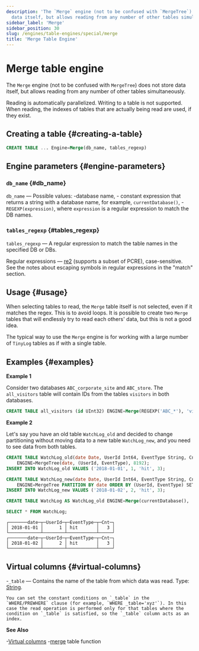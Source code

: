 ```yaml
---
description: 'The `Merge` engine (not to be confused with `MergeTree`) does not store
  data itself, but allows reading from any number of other tables simultaneously.'
sidebar_label: 'Merge'
sidebar_position: 30
slug: /engines/table-engines/special/merge
title: 'Merge Table Engine'
---
```


# Merge table engine

The `Merge` engine (not to be confused with `MergeTree`) does not store data itself, but allows reading from any number of other tables simultaneously.

Reading is automatically parallelized. Writing to a table is not supported. When reading, the indexes of tables that are actually being read are used, if they exist.

## Creating a table {#creating-a-table}

```sql
CREATE TABLE ... Engine=Merge(db_name, tables_regexp)
```

## Engine parameters {#engine-parameters}

### `db_name` {#db_name}

`db_name` — Possible values:
    -database name,
    - constant expression that returns a string with a database name, for example, `currentDatabase()`,
    - `REGEXP(expression)`, where `expression` is a regular expression to match the DB names.

### `tables_regexp` {#tables_regexp}

`tables_regexp` — A regular expression to match the table names in the specified DB or DBs.

Regular expressions — [re2](https://github.com/google/re2) (supports a subset of PCRE), case-sensitive.
See the notes about escaping symbols in regular expressions in the "match" section.

## Usage {#usage}

When selecting tables to read, the `Merge` table itself is not selected, even if it matches the regex. This is to avoid loops.
It is possible to create two `Merge` tables that will endlessly try to read each others' data, but this is not a good idea.

The typical way to use the `Merge` engine is for working with a large number of `TinyLog` tables as if with a single table.

## Examples {#examples}

**Example 1**

Consider two databases `ABC_corporate_site` and `ABC_store`. The `all_visitors` table will contain IDs from the tables `visitors` in both databases.

```sql
CREATE TABLE all_visitors (id UInt32) ENGINE=Merge(REGEXP('ABC_*'), 'visitors');
```

**Example 2**

Let's say you have an old table `WatchLog_old` and decided to change partitioning without moving data to a new table `WatchLog_new`, and you need to see data from both tables.

```sql
CREATE TABLE WatchLog_old(date Date, UserId Int64, EventType String, Cnt UInt64)
    ENGINE=MergeTree(date, (UserId, EventType), 8192);
INSERT INTO WatchLog_old VALUES ('2018-01-01', 1, 'hit', 3);

CREATE TABLE WatchLog_new(date Date, UserId Int64, EventType String, Cnt UInt64)
    ENGINE=MergeTree PARTITION BY date ORDER BY (UserId, EventType) SETTINGS index_granularity=8192;
INSERT INTO WatchLog_new VALUES ('2018-01-02', 2, 'hit', 3);

CREATE TABLE WatchLog AS WatchLog_old ENGINE=Merge(currentDatabase(), '^WatchLog');

SELECT * FROM WatchLog;
```

```text
┌───────date─┬─UserId─┬─EventType─┬─Cnt─┐
│ 2018-01-01 │      1 │ hit       │   3 │
└────────────┴────────┴───────────┴─────┘
┌───────date─┬─UserId─┬─EventType─┬─Cnt─┐
│ 2018-01-02 │      2 │ hit       │   3 │
└────────────┴────────┴───────────┴─────┘
```

## Virtual columns {#virtual-columns}

-`_table` — Contains the name of the table from which data was read. Type: [String](../../../sql-reference/data-types/string.md).

    You can set the constant conditions on `_table` in the `WHERE/PREWHERE` clause (for example, `WHERE _table='xyz'`). In this case the read operation is performed only for that tables where the condition on `_table` is satisfied, so the `_table` column acts as an index.

**See Also**

-[Virtual columns](../../../engines/table-engines/index.md#table_engines-virtual_columns)
-[merge](../../../sql-reference/table-functions/merge.md) table function
